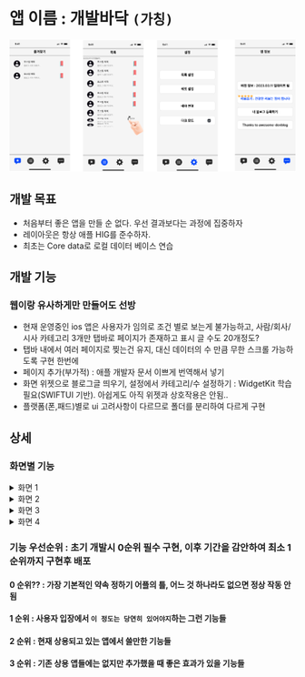 # 앱 이름 : 개발바닥  `(가칭)`
![최초프로토타입](./Prototype_Toy1.png)

## 개발 목표 

- 처음부터 좋은 앱을 만들 순 없다. 우선 결과보다는 과정에 집중하자 
- 레이아웃은 항상 애플 HIG를 준수하자.
- 최초는 Core data로 로컬 데이터 베이스 연습


## 개발 기능

### 웹이랑 유사하게만 만들어도 선방 
- 현재 운영중인 ios 앱은 사용자가 임의로 조건 별로 보는게 불가능하고, 사람/회사/시사 카테고리 3개만 탭바로 페이지가 존재하고 표시 글 수도 20개정도?
- 탭바 내에서 여러 페이지로 찢는건 유지, 대신 데이터의 수 만큼 무한 스크롤 가능하도록 구현 한번에 
- 페이지 추가(부가적) : 애플 개발자 문서 이쁘게 번역해서 넣기
- 화면 위젯으로 블로그글 띄우기, 설정에서 카테고리/수 설정하기 : WidgetKit 학습 필요(SWIFTUI 기반). 아쉽게도 아직 위젯과 상호작용은 안됨..
- 플랫폼(폰,패드)별로 ui 고려사항이 다르므로 폴더를 분리하여 다르게 구현

## 상세 

### 화면별 기능
<details><summary>화면 1</summary>

  - [x] dataAsset의 json 정보 분류
  - [x] RSS 이용 네트워킹 및 XML 파싱 후 테이블 뷰 연동
  - [x] 상단 포스팅 카테고리 기준으로 데이터를 필터링할 수 있는 검색 바 구현
  - [x] 테이블 row 클릭시 해당 블로그 모바일 브라우저로 열기
  - [ ] 무색 별 클릭시 즐겨찾기에 등록 및 색이 있는 별로 변경 
  
</details>
<details><summary>화면 2</summary>

  - [ ] 즐겨찾기 등록된 포스팅 데이터 로컬 데이터베이스 저장
  - [ ] 앱 시작 시 로컬 데이터베이스 저장된 정보 로드 및 테이블 뷰 연동
  
</details>
<details><summary>화면 3</summary>

  - [x] 다크모드 토글 
  - [ ] <s>블로그 포스팅 검색 필터 설정 기능</s> `검색 바 구현으로 보류상태`
  - [ ] 위젯 구현 및 on/off 
  - [ ] 목록 화면 테마 테이블 뷰/ 컬렉션 뷰 전환 
  
</details>
<details><summary>화면 4</summary>

  - [ ] 현재 앱 스토어 배포 버전 표시 
  - [ ] 앱 스토어로 이동(리뷰 작성 요청)
  - [ ] 로컬 데이터베이스 접근 및 새 데이터 등록 
  - [ ] `도움주신 분들` 버튼 클릭시 모달 or 네비 뷰로 기여자가 적힌 뷰컨트롤러 이동, 해당 뷰컨트롤러 구현
  
</details>


### 기능 우선순위 : 초기 개발시 0순위 필수 구현, 이후 기간을 감안하여 최소 1순위까지 구현후 배포

#### 0 순위?? : 가장 기본적인 약속 정하기 어플의 틀, 어느 것 하나라도 없으면 정상 작동 안됨
#### 1 순위 : 사용자 입장에서 `이 정도는 당연히 있어야지`하는 그런 기능들
#### 2 순위 : 현재 상용되고 있는 앱에서 쓸만한 기능들
#### 3 순위 : 기존 상용 앱들에는 없지만 추가했을 때 좋은 효과가 있을 기능들

